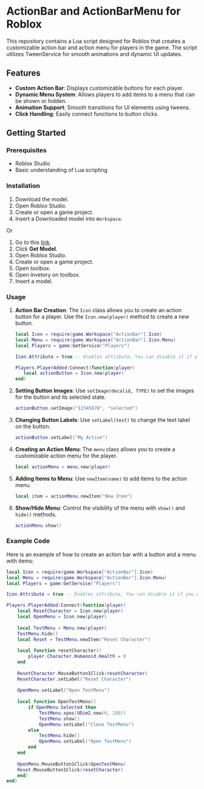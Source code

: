 # ActionBar and ActionBarMenu for Roblox

This repository contains a Lua script designed for Roblox that creates a customizable action bar and action menu for players in the game. The script utilizes TweenService for smooth animations and dynamic UI updates.

## Features

- **Custom Action Bar**: Displays customizable buttons for each player.
- **Dynamic Menu System**: Allows players to add items to a menu that can be shown or hidden.
- **Animation Support**: Smooth transitions for UI elements using tweens.
- **Click Handling**: Easily connect functions to button clicks.

## Getting Started

### Prerequisites

- Roblox Studio
- Basic understanding of Lua scripting

### Installation

1. Download the model.
2. Open Roblox Studio.
3. Create or open a game project.
4. Insert a Downloaded model into `Workspace`.

Or

1. Go to this [link](https://create.roblox.com/store/asset/140501759706489/ActionBar).
2. Click **Get Model**.
3. Open Roblox Studio.
4. Create or open a game project.
5. Open toolbox.
6. Open invetory on toolbox.
7. Insert a model.

### Usage

1. **Action Bar Creation**: The `Icon` class allows you to create an action button for a player. Use the `Icon.new(player)` method to create a new button.

   ```lua
   local Icon = require(game.Workspace["ActionBar"].Icon)
   local Menu = require(game.Workspace["ActionBar"].Icon.Menu)
   local Players = game:GetService("Players")
   
   Icon.Attribute = true -- Enables attribute, You can disable it if you want.
   
   Players.PlayerAdded:Connect(function(player)
      local actionButton = Icon.new(player)
   end)
   ```

2. **Setting Button Images**: Use `setImage(decalid, TYPE)` to set the images for the button and its selected state.

   ```lua
   actionButton.setImage("12345678", "selected")
   ```

3. **Changing Button Labels**: Use `setLabel(text)` to change the text label on the button.

   ```lua
   actionButton.setLabel("My Action")
   ```

4. **Creating an Action Menu**: The `menu` class allows you to create a customizable action menu for the player.

   ```lua
   local actionMenu = menu.new(player)
   ```

5. **Adding Items to Menu**: Use `newItem(name)` to add items to the action menu.

   ```lua
   local item = actionMenu.newItem("New Item")
   ```

6. **Show/Hide Menu**: Control the visibility of the menu with `show()` and `hide()` methods.

   ```lua
   actionMenu.show()
   ```

### Example Code

Here is an example of how to create an action bar with a button and a menu with items:

```lua
local Icon = require(game.Workspace["ActionBar"].Icon)
local Menu = require(game.Workspace["ActionBar"].Icon.Menu)
local Players = game:GetService("Players")

Icon.Attribute = true -- Enables attribute, You can disable it if you want.

Players.PlayerAdded:Connect(function(player)
	local ResetCharacter = Icon.new(player)
	local OpenMenu = Icon.new(player)
	
	local TestMenu = Menu.new(player)
	TestMenu.hide()
	local Reset = TestMenu.newItem("Reset Character")
	
	local function resetCharacter()
		player.Character.Humanoid.Health = 0
	end
	
	ResetCharacter.MouseButton1Click(resetCharacter)
	ResetCharacter.setLabel("Reset Character")
	
	OpenMenu.setLabel("Open TestMenu")
	
	local function OpenTestMenu()
		if OpenMenu.Selected then
			TestMenu.xpos(UDim2.new(0, 180))
			TestMenu.show()
			OpenMenu.setLabel("Close TestMenu")
		else
			TestMenu.hide()
			OpenMenu.setLabel("Open TestMenu")
		end
	end
	
	OpenMenu.MouseButton1Click(OpenTestMenu)
	Reset.MouseButton1Click(resetCharacter)
    end)
end)
```
